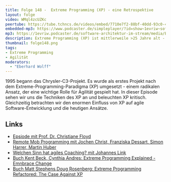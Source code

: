 ```yaml
---
title: Folge 148 -  Extreme Programming (XP) - eine Retrospektive
layout: folge
video: WMql4zcUZKc
peertube: https://tube.tchncs.de/videos/embed/7710e7f2-88bf-40dd-93c0-40e717e546ee
embedded-mp3: https://www.podcaster.de/simpleplayer/?id=show~1evriw~software-architektur-im-stream~pod-680bbc1ad8767aa339882d5f92&v=1674220755
mp3: https://1evriw.podcaster.de/software-architektur-im-stream/media/Extreme_Programming_(XP)_-_eine_Retrospektive.mp3
description: Extreme Programming (XP) ist mittlerweile >25 Jahre alt - Zeit es kritisch zu bewerten.
thumbnail: folge148.png
tags:
- Extreme Programming
- Agilität
moderators:
  - "Eberhard Wolff"
---
```


1995 begann das Chrysler-C3-Projekt. Es wurde als erstes Projekt nach
dem Extreme-Programming-Paradigma (XP) umgesetzt - einem radikalen
Ansatz, der eine wichtige Rolle für Agilität gespielt hat. In dieser
Episode sehen wir uns die Techniken des XP an und beleuchten XP
kritisch. Gleichzeitig betrachten wir den enormen Einfluss von XP auf
agile Software-Entwicklung und die heutigen Ansätze.

## Links

* [Epsiode mit Prof. Dr. Christiane Floyd](https://software-architektur.tv/2021/07/09/folge66.html)
* [Remote Mob Programming mit Jochen Christ, Franziska Dessart, Simon
  Harrer, Martin
  Huber](https://software-architektur.tv/2021/04/16/folge56.html)
* [Welchen Sinn hat agiles Coaching? mit Johannes Link](https://software-architektur.tv/2021/08/13/folge71.html)
* [Buch Kent Beck, Cynthia Andres: Extreme Programming Explained -
    Emnbrace Change](https://www.goodreads.com/book/show/67833.Extreme_Programming_Explained)
* [Buch Matt Stephens,Doug Rosenberg: Extreme Programming Refactored: The Case Against XP](https://www.goodreads.com/book/show/67838.Extreme_Programming_Refactored)
